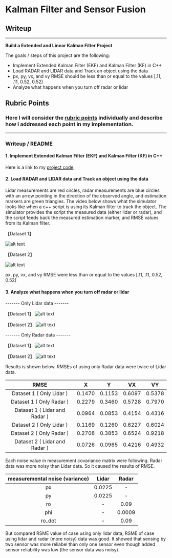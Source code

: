 # **Kalman Filter and Sensor Fusion** 

## Writeup

---

**Build a Extended and Linear Kalman Filter Project**

The goals / steps of this project are the following:
* Implement Extended Kalman Filter (EKF) and Kalman Filter (KF) in C++
* Load RADAR and LIDAR data and Track an object using the data
* px, py, vx, and vy RMSE should be less than or equal to the values [.11, .11, 0.52, 0.52]
* Analyze what happens when you turn off radar or lidar


## Rubric Points
### Here I will consider the [rubric points](https://review.udacity.com/#!/rubrics/748/view) individually and describe how I addressed each point in my implementation.  

---
### Writeup / README

#### 1. Implement Extended Kalman Filter (EKF) and Kalman Filter (KF) in C++

Here is a link to my [project code](./src)

#### 2. Load RADAR and LIDAR data and Track an object using the data

Lidar measurements are red circles, radar measurements are blue circles with an arrow pointing in the direction of the observed angle, and estimation markers are green triangles. The video below shows what the simulator looks like when a c++ script is using its Kalman filter to track the object. The simulator provides the script the measured data (either lidar or radar), and the script feeds back the measured estimation marker, and RMSE values from its Kalman filter.

【Dataset 1】

![alt text](./results/SF_1.png)

【Dataset 2】

![alt text](./results/SF_2.png)

px, py, vx, and vy RMSE were less than or equal to the values [.11, .11, 0.52, 0.52]

#### 3. Analyze what happens when you turn off radar or lidar

------- Only Lidar data -------

【Dataset 1】
![alt text](./results/LIDAR_1.png)

【Dataset 2】
![alt text](./results/LIDAR_2.png)

------- Only Radar data -------

【Dataset 1】
![alt text](./results/RADAR_1.png)

【Dataset 2】
![alt text](./results/RADAR_2.png)

Results is shown below. RMSEs of using only Radar data were twice of Lidar data.

| RMSE | X | Y | VX | VY |
|:-----------:|:------------:|:------------:|:------------:|:------------:|
| Dataset 1 ( Only Lidar ) | 0.1470 | 0.1153 | 0.6097 | 0.5378 |
| Dataset 1 ( Only Radar ) | 0.2279 | 0.3460 | 0.5728 | 0.7970 |
| Dataset 1 ( Lidar and Radar ) | 0.0964 | 0.0853 | 0.4154 | 0.4316 |
| Dataset 2 ( Only Lidar ) | 0.1169 | 0.1260 | 0.6227 | 0.6024 |
| Dataset 2 ( Only Radar ) | 0.2706 | 0.3853 | 0.6524 | 0.9218 |
| Dataset 2 ( Lidar and Radar ) | 0.0726 | 0.0965 | 0.4216 | 0.4932 |

Each noise value in measurement covariance matrix were following. Radar data was more noisy than Lidar data.
So it caused the results of RMSE.

| measuremental noise (variance) | Lidar | Radar |
|:-----------:|:------------:|:------------:|
| px | 0.0225 | - |
| py | 0.0225 | - |
| ro | - | 0.09 |
| phi | - | 0.0009 |
| ro_dot | - | 0.09 |

But compared RSME value of case using only lidar data, RSME of case using lidar and radar (more noisy) data was good.
It showed that sensing by two sensor was more reliabel than only one sensor even though added sensor reliability was low (the sensor data was noisy).